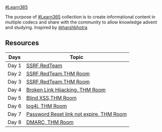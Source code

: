 
[#Learn365](https://twitter.com/search?q=%23learn365&src=typeahead_click)

The purpose of [#Learn365](https://twitter.com/search?q=%23learn365&src=typeahead_click) collection is to create informational content in multiple codecs and share with the community to allow knowledge advent and studying.
Inspired by [@harshbhotra](https://twitter.com/harshbothra_)



## Resources

|  Days            | Topic                                                                |
| ----------------- | ------------------------------------------------------------------ |
| Day 1 | [SSRF,RedTeam](https://github.com/Imran407704/Learn365/blob/main/Resources/Day%201%20Task.md) |
| Day 2 | [SSRF,RedTeam,THM Room](https://github.com/Imran407704/Learn365/blob/main/Resources/Day%202%20Task.md) |
| Day 3 | [SSRF,RedTeam,THM Room](https://github.com/Imran407704/Learn365/blob/main/Resources/Day%203%20Task.md) |
| Day 4 | [Broken Link Hijacking, THM Room](https://github.com/Imran407704/Learn365/blob/main/Resources/Day%204%20Task.md) |
| Day 5 | [Blind XSS,THM Room](https://github.com/Imran407704/Learn365/blob/main/Resources/Day%205%20Task.md) |
| Day 6 | [log4j, THM Room](https://github.com/Imran407704/Learn365/tree/main/Resources) |
| Day 7 | [Password Reset link not expire, THM Room](https://github.com/Imran407704/Learn365/blob/main/Resources/Day%207%20Task.md) |
| Day 8 | [DMARC, THM Room](https://github.com/Imran407704/Learn365/blob/main/Resources/Day%208%20Task.md) |
